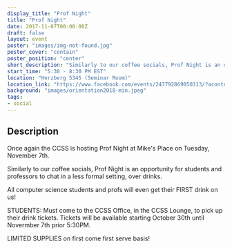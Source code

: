 ```yaml
---
display_title: "Prof Night"
title: "Prof Night"
date: 2017-11-07T00:00:00Z
draft: false
layout: event
poster: "images/img-not-found.jpg"
poster_cover: "contain"
poster_position: "center"
short_description: "Similarly to our coffee socials, Prof Night is an opportunity for students and professors to chat in a less formal setting, over drinks."
start_time: "5:30 - 8:30 PM EST"
location: "Herzberg 5345 (Seminar Room)"
location_link: "https://www.facebook.com/events/247792869050313/?acontext=%7B%22event_action_history%22%3A[%7B%22surface%22%3A%22page%22%7D]%7D"
background: "images/orientation2018-min.jpeg"
tags:
- social
---
```


## Description

Once again the CCSS is hosting Prof Night at Mike's Place on Tuesday, November 7th.

Similarly to our coffee socials, Prof Night is an opportunity for students and professors to chat in a less formal setting, over drinks.

All computer science students and profs will even get their FIRST drink on us!

STUDENTS: Must come to the CCSS Office, in the CCSS Lounge, to pick up their drink tickets. Tickets will be available starting October 30th until Novermber 7th prior 5:30PM.

LIMITED SUPPLIES on first come first serve basis!